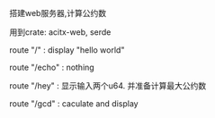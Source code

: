 
搭建web服务器,计算公约数	

 用到crate: acitx-web, serde

 route "/" : display "hello world"
 
 route "/echo" : nothing
 
 route "/hey" : 显示输入两个u64. 并准备计算最大公约数
 
 route "/gcd" : caculate and display 
